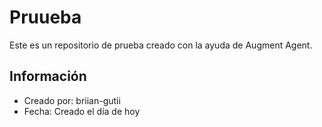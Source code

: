 # Pruueba

Este es un repositorio de prueba creado con la ayuda de Augment Agent.

## Información

- Creado por: briian-gutii
- Fecha: Creado el día de hoy
